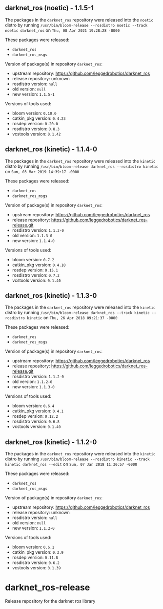 ## darknet_ros (noetic) - 1.1.5-1

The packages in the `darknet_ros` repository were released into the `noetic` distro by running `/usr/bin/bloom-release --rosdistro noetic --track noetic darknet_ros` on `Thu, 08 Apr 2021 19:28:28 -0000`

These packages were released:
- `darknet_ros`
- `darknet_ros_msgs`

Version of package(s) in repository `darknet_ros`:

- upstream repository: https://github.com/leggedrobotics/darknet_ros
- release repository: unknown
- rosdistro version: `null`
- old version: `null`
- new version: `1.1.5-1`

Versions of tools used:

- bloom version: `0.10.0`
- catkin_pkg version: `0.4.23`
- rosdep version: `0.20.0`
- rosdistro version: `0.8.3`
- vcstools version: `0.1.42`


## darknet_ros (kinetic) - 1.1.4-0

The packages in the `darknet_ros` repository were released into the `kinetic` distro by running `/usr/bin/bloom-release darknet_ros --rosdistro kinetic` on `Sun, 03 Mar 2019 14:39:17 -0000`

These packages were released:
- `darknet_ros`
- `darknet_ros_msgs`

Version of package(s) in repository `darknet_ros`:

- upstream repository: https://github.com/leggedrobotics/darknet_ros
- release repository: https://github.com/leggedrobotics/darknet_ros-release.git
- rosdistro version: `1.1.3-0`
- old version: `1.1.3-0`
- new version: `1.1.4-0`

Versions of tools used:

- bloom version: `0.7.2`
- catkin_pkg version: `0.4.10`
- rosdep version: `0.15.1`
- rosdistro version: `0.7.2`
- vcstools version: `0.1.40`


## darknet_ros (kinetic) - 1.1.3-0

The packages in the `darknet_ros` repository were released into the `kinetic` distro by running `/usr/bin/bloom-release darknet_ros --track kinetic --rosdistro kinetic` on `Thu, 26 Apr 2018 09:21:37 -0000`

These packages were released:
- `darknet_ros`
- `darknet_ros_msgs`

Version of package(s) in repository `darknet_ros`:

- upstream repository: https://github.com/leggedrobotics/darknet_ros
- release repository: https://github.com/leggedrobotics/darknet_ros-release.git
- rosdistro version: `1.1.2-0`
- old version: `1.1.2-0`
- new version: `1.1.3-0`

Versions of tools used:

- bloom version: `0.6.4`
- catkin_pkg version: `0.4.1`
- rosdep version: `0.12.2`
- rosdistro version: `0.6.8`
- vcstools version: `0.1.40`


## darknet_ros (kinetic) - 1.1.2-0

The packages in the `darknet_ros` repository were released into the `kinetic` distro by running `/usr/bin/bloom-release --rosdistro kinetic --track kinetic darknet_ros --edit` on `Sun, 07 Jan 2018 11:30:57 -0000`

These packages were released:
- `darknet_ros`
- `darknet_ros_msgs`

Version of package(s) in repository `darknet_ros`:

- upstream repository: https://github.com/leggedrobotics/darknet_ros
- release repository: unknown
- rosdistro version: `null`
- old version: `null`
- new version: `1.1.2-0`

Versions of tools used:

- bloom version: `0.6.1`
- catkin_pkg version: `0.3.9`
- rosdep version: `0.11.8`
- rosdistro version: `0.6.2`
- vcstools version: `0.1.39`


# darknet_ros-release
Release repository for the darknet ros library

